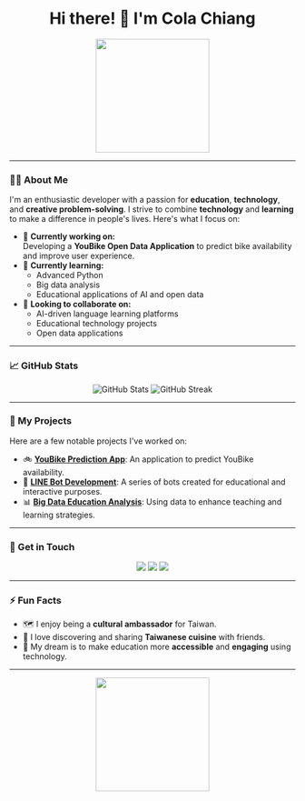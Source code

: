 <h1 align="center">Hi there! 👋 I'm Cola Chiang</h1>
<p align="center">
  <img src="https://media.giphy.com/media/l0HlBO7eyXzSZkJri/giphy.gif" width="200">
</p>

---

### 👨‍💻 About Me
I'm an enthusiastic developer with a passion for **education**, **technology**, and **creative problem-solving**. I strive to combine **technology** and **learning** to make a difference in people's lives. Here's what I focus on:

- 🔭 **Currently working on:**  
  Developing a **YouBike Open Data Application** to predict bike availability and improve user experience.  
- 🌱 **Currently learning:**  
  - Advanced Python  
  - Big data analysis  
  - Educational applications of AI and open data  
- 👯 **Looking to collaborate on:**  
  - AI-driven language learning platforms  
  - Educational technology projects  
  - Open data applications  

---

### 📈 GitHub Stats

<p align="center">
  <img src="https://github-readme-stats.vercel.app/api?username=ColaChiang&show_icons=true&theme=tokyonight" alt="GitHub Stats" />
  <img src="https://github-readme-streak-stats.herokuapp.com?user=ColaChiang&theme=tokyonight" alt="GitHub Streak" />
</p>

---

### 💼 My Projects
Here are a few notable projects I've worked on:
- 🚲 [**YouBike Prediction App**](#): An application to predict YouBike availability.  
- 🤖 [**LINE Bot Development**](#): A series of bots created for educational and interactive purposes.  
- 📊 [**Big Data Education Analysis**](#): Using data to enhance teaching and learning strategies.  

---

### 💬 Get in Touch
<p align="center">
  <a href="mailto:colachiang@example.com"><img src="https://img.shields.io/badge/Email-D14836?style=for-the-badge&logo=gmail&logoColor=white"></a>
  <a href="https://linkedin.com/in/your-profile"><img src="https://img.shields.io/badge/LinkedIn-0077B5?style=for-the-badge&logo=linkedin&logoColor=white"></a>
  <a href="https://twitter.com/your-handle"><img src="https://img.shields.io/badge/Twitter-1DA1F2?style=for-the-badge&logo=twitter&logoColor=white"></a>
</p>

---

### ⚡ Fun Facts
- 🗺️ I enjoy being a **cultural ambassador** for Taiwan.  
- 🍜 I love discovering and sharing **Taiwanese cuisine** with friends.  
- 🚀 My dream is to make education more **accessible** and **engaging** using technology.

---

<p align="center">
  <img src="https://media.giphy.com/media/3o6ZsX73w8ZoW3XbVm/giphy.gif" width="200">
</p>
